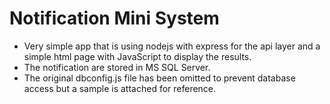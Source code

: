 # Notification Mini System

- Very simple app that is using nodejs with express for the api layer and a simple html page with JavaScript to display the results.
- The notification are stored in MS SQL Server.
- The original dbconfig.js file has been omitted to prevent database access but a sample is attached for reference.
